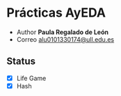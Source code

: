 # Prácticas AyEDA
* Author **Paula Regalado de León**
* Correo alu0101330174@ull.edu.es

## Status

- [x] Life Game
- [x] Hash
